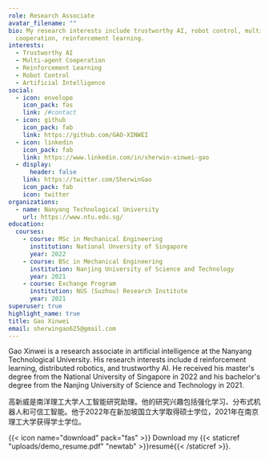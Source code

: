 ```yaml
---
role: Research Associate
avatar_filename: ""
bio: My research interests include trustworthy AI, robot control, multi-agent
  cooperation, reinforcement learning.
interests:
  - Trustworthy AI
  - Multi-agent Cooperation
  - Reinforcement Learning
  - Robot Control
  - Artificial Intelligence
social:
  - icon: envelope
    icon_pack: fas
    link: /#contact
  - icon: github
    icon_pack: fab
    link: https://github.com/GAO-XINWEI
  - icon: linkedin
    icon_pack: fab
    link: https://www.linkedin.com/in/sherwin-xinwei-gao
  - display:
      header: false
    link: https://twitter.com/SherwinGao
    icon_pack: fab
    icon: twitter
organizations:
  - name: Nanyang Technological University
    url: https://www.ntu.edu.sg/
education:
  courses:
    - course: MSc in Mechanical Engineering
      institution: National Unversity of Singapore
      year: 2022
    - course: BSc in Mechanical Engineering
      institution: Nanjing University of Science and Technology
      year: 2021
    - course: Exchange Program
      institution: NUS (Suzhou) Research Institute
      year: 2021
superuser: true
highlight_name: true
title: Gao Xinwei
email: sherwingao625@gmail.com
---
```

Gao Xinwei is a research associate in artificial intelligence at the Nanyang Technological University. His research interests include d reinforcement learning, distributed robotics, and trustworthy AI. He received his master's degree from the National University of Singapore in 2022 and his bachelor's degree from the Nanjing University of Science and Technology in 2021.

高新威是南洋理工大学人工智能研究助理。他的研究兴趣包括强化学习、分布式机器人和可信工智能。他于2022年在新加坡国立大学取得硕士学位，2021年在南京理工大学获得学士学位。

{{< icon name="download" pack="fas" >}} Download my {{< staticref "uploads/demo_resume.pdf" "newtab" >}}resumé{{< /staticref >}}.